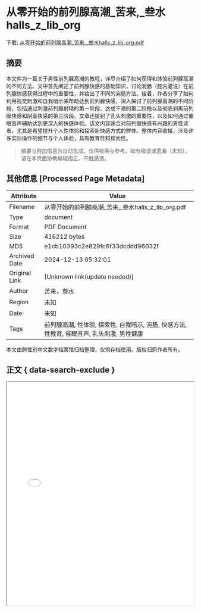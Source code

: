 # 从零开始的前列腺高潮_苦来,_叁水halls_z_lib_org

<!-- tcd_download_link -->
下载: <a href="../从零开始的前列腺高潮_苦来,_叁水halls_z_lib_org.pdf" download>从零开始的前列腺高潮_苦来,_叁水halls_z_lib_org.pdf</a>
<!-- tcd_download_link_end -->

## 摘要

<!-- tcd_abstract -->
本文件为一篇关于男性前列腺高潮的教程，详尽介绍了如何获得和体验前列腺高潮的不同方法。文中首先阐述了前列腺快感的基础知识，讨论涴肠（腔内灌注）在前列腺快感获得过程中的重要性，并给出了不同的涴肠方法。接着，作者分享了如何利用视觉刺激和自我暗示来帮助达到前列腺快感，深入探讨了前列腺高潮的不同阶段，包括通过刺激前列腺射精的第一阶段、达成干潮的第二阶段以及彻底剥离前列腺快感和阴茎快感的第三阶段。文章还提到了乳头刺激的重要性，以及如何通过催眠音声辅助达到更深入的快感体验。该文内容适合对前列腺快感有兴趣的男性读者，尤其是希望提升个人性体验和探索新快感方式的群体。整体内容直接，涉及许多实际操作的细节与个人体验，具有教育性和探索性。

<!-- tcd_abstract_end -->

> 摘要与附加信息为自动生成，仅供检索与参考。如有错误或遗漏（未知），请在本页面协助编辑指正，不胜感激。

## 其他信息 [Processed Page Metadata]

| Attribute       | Value                                  |
|-----------------|----------------------------------------|
| Filename        | 从零开始的前列腺高潮_苦来,_叁水halls_z_lib_org.pdf                             |
| Type            | document                                 |
| Format          | PDF Document                               |
| Size            | 416212 bytes                           |
| MD5             | e1cb10393c2e829fc6f33dcddd96032f                                  |
| Archived Date   | 2024-12-13 05:32:01                             |
| Original Link   | [Unknown link(update needed)]                         |
| Author          | 苦来，叁水                               |
| Region          | 未知                               |
| Date            | 未知                                 |
| Tags            | 前列腺高潮, 性体验, 探索性, 自我暗示, 涴肠, 快感方法, 性教育, 催眠音声, 乳头刺激, 男性健康                                 |

本文由跨性别中文数字档案馆归档整理，仅供存档使用。版权归原作者所有。


## 正文 { data-search-exclude }

<!-- tcd_main_text -->
<iframe src="../从零开始的前列腺高潮_苦来,_叁水halls_z_lib_org.pdf" width="100%" height="600px">
    <p>无法显示PDF，请下载查看。</p>
</iframe>
<!-- tcd_main_text_end -->

